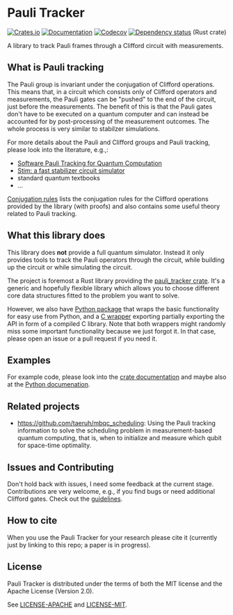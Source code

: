 # Pauli Tracker

[![Crates.io](https://img.shields.io/crates/v/pauli_tracker.svg)](https://crates.io/crates/pauli_tracker)
[![Documentation](https://docs.rs/pauli_tracker/badge.svg)](https://docs.rs/pauli_tracker/)
[![Codecov](https://codecov.io/github/taeruh/pauli_tracker/coverage.svg?branch=main)](https://codecov.io/gh/taeruh/pauli_tracker)
[![Dependency status](https://deps.rs/repo/github/taeruh/pauli_tracker/status.svg)](https://deps.rs/repo/github/taeruh/pauli_tracker)
(Rust crate)

A library to track Pauli frames through a Clifford circuit with measurements.

## What is Pauli tracking

The Pauli group is invariant under the conjugation of Clifford operations. This means
that, in a circuit which consists only of Clifford operators and measurements, the Pauli
gates can be "pushed" to the end of the circuit, just before the measurements. The
benefit of this is that the Pauli gates don't have to be executed on a quantum computer
and can instead be accounted for by post-processing of the measurement outcomes. The
whole process is very similar to stabilzer simulations.

For more details about the Pauli and Clifford groups and Pauli tracking, please look
into the literature, e.g.,:
  - [Software Pauli Tracking for Quantum Computation](https://arxiv.org/abs/1401.5872v1)
  - [Stim: a fast stabilizer circuit simulator](https://arxiv.org/abs/2103.02202)
  - standard quantum textbooks
  - ...

[Conjugation rules](./docs/conjugation_rules.pdf) lists the conjugation rules for the
Clifford operations provided by the library (with proofs) and also contains some useful
theory related to Pauli tracking.

## What this library does

This library does **not** provide a full quantum simulator. Instead it only provides
tools to track the Pauli operators through the circuit, while building up the circuit or
while simulating the circuit.

The project is foremost a Rust library providing the [pauli_tracker
crate](./pauli_tracker). It's a generic and hopefully flexible library which allows you
to choose different core data structures fitted to the problem you want to solve.

However, we also have [Python package](./python_lib) that wraps the basic functionality
for easy use from Python, and a [C wrapper](./c_lib) exporting partially exporting the
API in form of a compiled C library. Note that both wrappers might randomly miss some
important functionality because we just forgot it. In that case, please open an issue or
a pull request if you need it.

## Examples

For example code, please look into the [crate
documentation](https://docs.rs/pauli_tracker/#examples) and maybe also at the [Python
documenation](to_be_filled_out).

## Related projects

- https://github.com/taeruh/mbqc_scheduling: Using the Pauli tracking information to
  solve the scheduling problem in measurement-based quantum computing, that is, when to
  initialize and measure which qubit for space-time optimality.

## Issues and Contributing

Don't hold back with issues, I need some feedback at the current stage. Contributions
are very welcome, e.g., if you find bugs or need additional Clifford gates. Check out
the [guidelines](/CONTRIBUTING.md).

## How to cite

When you use the Pauli Tracker for your research please cite it (currently just by
linking to this repo; a paper is in progress).

## License

Pauli Tracker is distributed under the terms of both the MIT license and the
Apache License (Version 2.0).

See [LICENSE-APACHE](LICENSE-APACHE) and [LICENSE-MIT](LICENSE-MIT).
